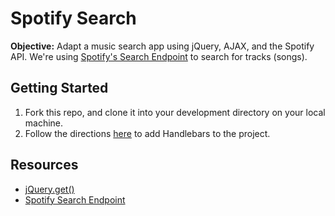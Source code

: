 # Spotify Search

**Objective:** Adapt a music search app using jQuery, AJAX, and the Spotify API. We're using [Spotify's Search Endpoint](https://developer.spotify.com/web-api/search-item/) to search for tracks (songs).

## Getting Started

1. Fork this repo, and clone it into your development directory on your local machine.
2. Follow the directions [here](https://github.com/sf-wdi-26/modules/tree/master/w08/d03/m2-handlebars-templating) to add Handlebars to the project.

## Resources

* <a href="https://api.jquery.com/jquery.get" target="_blank">jQuery.get()</a>
* <a href="https://developer.spotify.com/web-api/search-item" target="_blank">Spotify Search Endpoint</a>